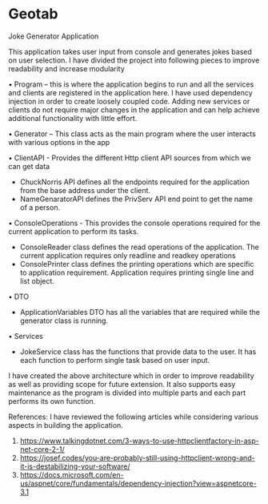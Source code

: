 # Geotab
Joke Generator Application

This application takes user input from console and generates jokes based on user selection.
I have divided the project into following pieces to improve readability and increase modularity

•	Program – this is where the application begins to run and all the services and clients are registered in the application here. I have used dependency injection in order to create loosely coupled code. Adding new services or clients do not require major changes in the application and can help achieve additional functionality with little effort.

•	Generator – This class acts as the main program where the user interacts with various options in the app

•	ClientAPI - Provides the different Http client API sources from which we can get data
- ChuckNorris API defines all the endpoints required for the application from the base address under the client.
- NameGenaratorAPI defines the PrivServ API end point to get the name of a person.

•	ConsoleOperations - This provides the console operations required for the current application to perform its tasks.
- ConsoleReader class defines the read operations of the application. The current application requires only readline and readkey operations
- ConsolePrinter class defines the printing operations which are specific to application requirement. Application requires printing single line and list object.

•	DTO
- ApplicationVariables DTO has all the variables that are required while the generator class is running. 

•	Services
- JokeService class has the functions that provide data to the user. It has each function to perform single task based on user input. 

I have created the above architecture which in order to improve readability as well as providing scope for future extension. It also supports easy maintenance as the program is divided into multiple parts and each part performs its own function.

References:
I have reviewed the following articles while considering various aspects in building the application.
1.	https://www.talkingdotnet.com/3-ways-to-use-httpclientfactory-in-asp-net-core-2-1/
2.	https://josef.codes/you-are-probably-still-using-httpclient-wrong-and-it-is-destabilizing-your-software/
3.	https://docs.microsoft.com/en-us/aspnet/core/fundamentals/dependency-injection?view=aspnetcore-3.1
